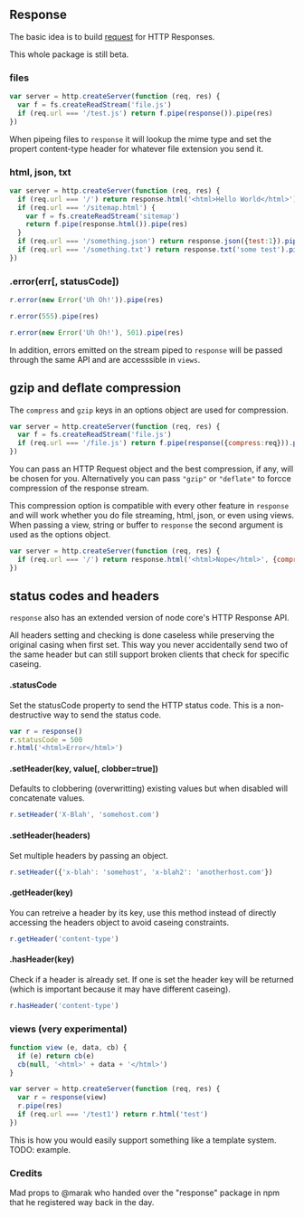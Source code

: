 ## Response

The basic idea is to build [request](https://github.com/mikeal/request) for HTTP Responses.

This whole package is still beta.

### files

```javascript
var server = http.createServer(function (req, res) {
  var f = fs.createReadStream('file.js')
  if (req.url === '/test.js') return f.pipe(response()).pipe(res)
})
```

When pipeing files to `response` it will lookup the mime type and set the propert content-type header for whatever file extension you send it.

### html, json, txt

```javascript
var server = http.createServer(function (req, res) {
  if (req.url === '/') return response.html('<html>Hello World</html>').pipe(res)
  if (req.url === '/sitemap.html') {
    var f = fs.createReadStream('sitemap')
    return f.pipe(response.html()).pipe(res)
  }
  if (req.url === '/something.json') return response.json({test:1}).pipe(res)
  if (req.url === '/something.txt') return response.txt('some test').pipe(res)
})
```

### .error(err[, statusCode])

```javascript
r.error(new Error('Uh Oh!')).pipe(res)
```

```javascript
r.error(555).pipe(res)
```

```javascript
r.error(new Error('Uh Oh!'), 501).pipe(res)
```

In addition, errors emitted on the stream piped to `response` will be passed through the same API and are accesssible in `views`.

## gzip and deflate compression

The `compress` and `gzip` keys in an options object are used for compression.

```javascript
var server = http.createServer(function (req, res) {
  var f = fs.createReadStream('file.js')
  if (req.url === '/file.js') return f.pipe(response({compress:req})).pipe(res)
})
```

You can pass an HTTP Request object and the best compression, if any, will be chosen for you. Alternatively you can pass `"gzip"` or `"deflate"` to forcce compression of the response stream.

This compression option is compatible with every other feature in `response` and will work whether you do file streaming, html, json, or even using views. When passing a view, string or buffer to `response` the second argument is used as the options object.

```javascript
var server = http.createServer(function (req, res) {
  if (req.url === '/') return response.html('<html>Nope</html>', {compress:req}).pipe(res)
})
```

## status codes and headers

`response` also has an extended version of node core's HTTP Response API.

All headers setting and checking is done caseless while preserving the original casing when first set. This way you never accidentally send two of the same header but can still support broken clients that check for specific caseing.

#### .statusCode

Set the statusCode property to send the HTTP status code. This is a non-destructive way to send the status code.

```javascript
var r = response()
r.statusCode = 500
r.html('<html>Error</html>')
```

#### .setHeader(key, value[, clobber=true])

Defaults to clobbering (overwritting) existing values but when disabled will concatenate values.

```javascript
r.setHeader('X-Blah', 'somehost.com')
```

#### .setHeader(headers)

Set multiple headers by passing an object.

```javascript
r.setHeader({'x-blah': 'somehost', 'x-blah2': 'anotherhost.com'})
```

#### .getHeader(key)

You can retreive a header by its key, use this method instead of directly accessing the headers object to avoid caseing constraints.

```javascript
r.getHeader('content-type')
```

#### .hasHeader(key)

Check if a header is already set. If one is set the header key will be returned (which is important because it may have different caseing).

```javascript
r.hasHeader('content-type')
```

### views (very experimental)

```javascript
function view (e, data, cb) {
  if (e) return cb(e)
  cb(null, '<html>' + data + '</html>')
}

var server = http.createServer(function (req, res) {
  var r = response(view)
  r.pipe(res)
  if (req.url === '/test1') return r.html('test')
})
```

This is how you would easily support something like a template system. TODO: example.

### Credits

Mad props to @marak who handed over the "response" package in npm that he registered way back in the day.
